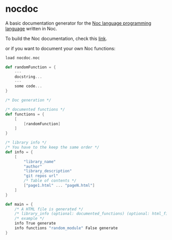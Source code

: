 # nocdoc

A basic documentation generator for the [Noc language programming language](https://github.com/mortim/noc) written in Noc.

To build the Noc documentation, check this [link](https://github.com/mortim/noc/wiki/Installation#building-the-noc-documentation-only-the-v0100).

or if you want to document your own Noc functions:

```scala
load nocdoc.noc

def randomFunction = {
    ---
    docstring...
    ---
    some code...
}

/* Doc generation */

/* documented functions */
def functions = {
    [
        [randomFunction]
    ]
}

/* library info */
/* You have to the keep the same order */
def info = {
    [
        "library_name"
        "author"
        "library_description"
        "git repos url"
        /* Table of contents */
        ["page1.html" ... "pageN.html"]
    ]
}

def main = {
    /* A HTML file is generated */
    /* library_info (optional: documented_functions) (optional: html_filename) is_the_homepage generate */
    /* example */
    info True generate
    info functions "random_module" False generate
}
```
